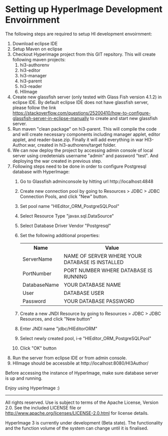 # Setting up HyperImage Development Envoirnment

The following steps are required to setup HI development envoirnment:
1. Download eclipse IDE
1. Setup Maven on eclipse
1. Checkout Hyperimage project from this GIT repsitory. This will create following maven projects:
    1. hi3-authorenv
    1. hi3-editor
    1. hi3-manager
    1. hi3-parent
    1. hi3-reader
    1. HIImage
1. Create new glassfish server (only tested with Glass Fish version 4.1.2) in eclipse IDE. By default eclipse IDE does not have glassfish server, please follow the link https://stackoverflow.com/questions/25200410/how-to-configure-glassfish-server-in-eclipse-manually to create and start new glassfish server.
1. Run maven "clean package" on hi3-parent. This will compile the code and will create necessary components including manager applet, editor applet, and reader-base.zip. Finally it will add everything in war HI3-Author.war, created in hi3-authorenv/target folder.
1. We can now deploy the project by accessing admin console of local server using credetenials username "admin" and password "test". And deploying the war created in previous step.
1. Following steps need to be done in order to configure Postgresql database with HyperImage:
    1. Go to Glassfish adminconsole by hitting url http://localhost:4848
    1. Create new connection pool by going to Resources > JDBC > JDBC Connection Pools, and click "New" button.
    1. Set pool name "HIEditor_ORM_PostgreSQLPool"
    1. Select Resource Type "javax.sql.DataSource"
    1. Select Database Driver Vendor "Postgresql"
    1. Set the following additional properties:
    
        <table>
            <tr>
                <th>Name</th><th>Value</th>
            </tr>
            <tr>
                <td>ServerName</td><td>NAME OF SERVER WHERE YOUR DATABASE IS INSTALLED</td>
            </tr>
            <tr>
                <td>PortNumber</td><td>PORT NUMBER WHERE DATABASE IS RUNNING</td>
            </tr>
            <tr>
                <td>DatabaseName</td><td>YOUR DATABASE NAME</td>
            </tr>
            <tr>
                <td>User</td><td>DATABASE USER</td>
            </tr>
            <tr>
                <td>Password</td><td>YOUR DATABASE PASSWORD</td>
            </tr>
         </table>
     
     1. Create a new JNDI Resource by going to Resources > JDBC > JDBC Resources, and click "New button"
     1. Enter JNDI name "jdbc/HIEditorORM"
     1. Select newly created pool, i-e "HIEditor_ORM_PostgreSQLPool"
     1. Click "OK" button
1. Run the server from eclipse IDE or from admin console.
1. HIImage should be accessbile at http://localhost:8080/HI3Author/

Before accessing the instance of HyperImage, make sure database server is up and running.

Enjoy using HyperImage :)

-------------------------------------------------------------

All rights reserved. Use is subject to terms of the Apache License, Version 2.0.
See the included LICENSE file or http://www.apache.org/licenses/LICENSE-2.0.html for license details.

HyperImage 3 is currently under development (Beta state). The functionality and the function volume of the system
can change until it is finalised.
